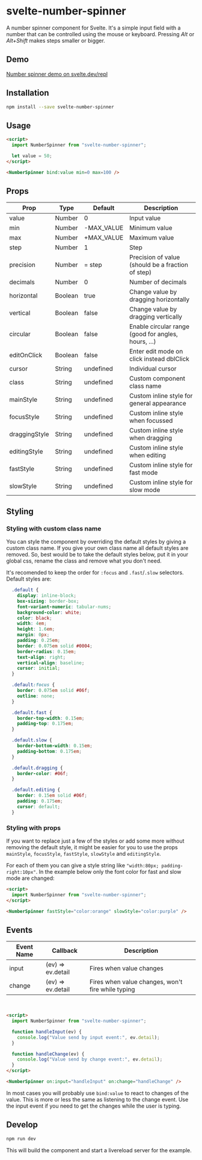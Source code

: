 # svelte-number-spinner

A number spinner component for Svelte. It's a simple input field with a number that can be controlled using the mouse or keyboard. Pressing *Alt* or *Alt+Shift* makes steps smaller or bigger.

## Demo

[Number spinner demo on svelte.dev/repl](https://svelte.dev/repl/a73eaa408b804beb9f7a3457926f9829?version=3.31.2)


## Installation

```bash
npm install --save svelte-number-spinner
```

## Usage

```html
<script>
  import NumberSpinner from "svelte-number-spinner";

  let value = 50;
</script>

<NumberSpinner bind:value min=0 max=100 />
```


## Props

| Prop           | Type    | Default     | Description                                         |
| -------------- | ------- | ----------- | --------------------------------------------------- |
| value          | Number  | 0           | Input value                                         |
| min            | Number  | -MAX_VALUE  | Minimum value                                       |
| max            | Number  | +MAX_VALUE  | Maximum value                                       |
| step           | Number  | 1           | Step                                                |
| precision      | Number  | = step      | Precision of value (should be a fraction of step)   |
| decimals       | Number  | 0           | Number of decimals                                  | 
| horizontal     | Boolean | true        | Change value by dragging horizontally               |
| vertical       | Boolean | false       | Change value by dragging vertically                 |
| circular       | Boolean | false       | Enable circular range (good for angles, hours, ...) |
| editOnClick    | Boolean | false       | Enter edit mode on click instead dblClick           |
| cursor         | String  | undefined   | Individual cursor                                   |
| class          | String  | undefined   | Custom component class name                         |
| mainStyle      | String  | undefined   | Custom inline style for general appearance          |
| focusStyle     | String  | undefined   | Custom inline style when focussed                   |
| draggingStyle  | String  | undefined   | Custom inline style when dragging                   |
| editingStyle   | String  | undefined   | Custom inline style when editing                    |
| fastStyle      | String  | undefined   | Custom inline style for fast mode                   |
| slowStyle      | String  | undefined   | Custom inline style for slow mode                   |


## Styling

### Styling with custom class name

You can style the component by overriding the default styles by giving a custom class name. If you give your own class name all default styles are removed. So, best would be to take the default styles below, put it in your global css, rename the class and remove what you don't need.

It's recomended to keep the order for `:focus` and `.fast`/`.slow` selectors. Default styles are:

```css
  .default {
    display: inline-block;
    box-sizing: border-box;
    font-variant-numeric: tabular-nums;
    background-color: white;
    color: black;
    width: 4em;
    height: 1.6em;
    margin: 0px;
    padding: 0.25em;
    border: 0.075em solid #0004;
    border-radius: 0.15em;
    text-align: right;
    vertical-align: baseline;
    cursor: initial;
  }

  .default:focus {
    border: 0.075em solid #06f;
    outline: none;
  }

  .default.fast {
    border-top-width: 0.15em;
    padding-top: 0.175em;
  }

  .default.slow {
    border-bottom-width: 0.15em;
    padding-bottom: 0.175em;
  }

  .default.dragging {
    border-color: #06f;
  }

  .default.editing {
    border: 0.15em solid #06f;
    padding: 0.175em;
    cursor: default;
  }
```

### Styling with props

If you want to replace just a few of the styles or add some more without removing the default style, it might be easier for you to use the props `mainStyle`, `focusStyle`, `fastStyle`, `slowStyle` and `editingStyle`.

For each of them you can give a style string like `"width:80px; padding-right:10px"`. In the example below only the font color for fast and slow mode are changed:

```html
<script>
  import NumberSpinner from "svelte-number-spinner";
</script>

<NumberSpinner fastStyle="color:orange" slowStyle="color:purple" />
```

## Events

| Event Name     | Callback           | Description                                          |
| -------------- | ------------------ | ---------------------------------------------------- |
| input          | (ev) => ev.detail  | Fires when value changes                             |
| change         | (ev) => ev.detail  | Fires when value changes, won't fire while typing    |

<br />

```html
<script>
  import NumberSpinner from "svelte-number-spinner";

  function handleInput(ev) {
    console.log("Value send by input event:", ev.detail);    
  }

  function handleChange(ev) {
    console.log("Value send by change event:", ev.detail);    
  }
</script>

<NumberSpinner on:input="handleInput" on:change="handleChange" />
```

In most cases you will probably use ```bind:value``` to react to changes of the value. This is more or less the same as listening to the change event. Use the input event if you need to get the changes while the user is typing.


## Develop

```bash
npm run dev
```

This will build the component and start a livereload server for the example. 

